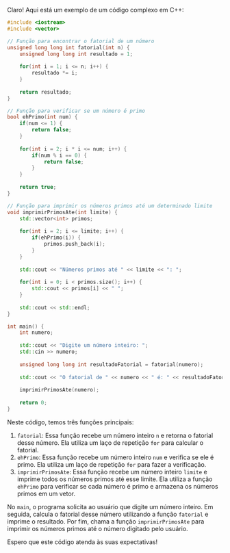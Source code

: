 Claro! Aqui está um exemplo de um código complexo em C++:

```cpp
#include <iostream>
#include <vector>

// Função para encontrar o fatorial de um número
unsigned long long int fatorial(int n) {
    unsigned long long int resultado = 1;
    
    for(int i = 1; i <= n; i++) {
        resultado *= i;
    }
    
    return resultado;
}

// Função para verificar se um número é primo
bool ehPrimo(int num) {
    if(num <= 1) {
        return false;
    }
    
    for(int i = 2; i * i <= num; i++) {
        if(num % i == 0) {
            return false;
        }
    }
    
    return true;
}

// Função para imprimir os números primos até um determinado limite
void imprimirPrimosAte(int limite) {
    std::vector<int> primos;
    
    for(int i = 2; i <= limite; i++) {
        if(ehPrimo(i)) {
            primos.push_back(i);
        }
    }
    
    std::cout << "Números primos até " << limite << ": ";
    
    for(int i = 0; i < primos.size(); i++) {
        std::cout << primos[i] << " ";
    }
    
    std::cout << std::endl;
}

int main() {
    int numero;
    
    std::cout << "Digite um número inteiro: ";
    std::cin >> numero;
    
    unsigned long long int resultadoFatorial = fatorial(numero);
    
    std::cout << "O fatorial de " << numero << " é: " << resultadoFatorial << std::endl;
    
    imprimirPrimosAte(numero);
    
    return 0;
}
```

Neste código, temos três funções principais:

1. `fatorial`: Essa função recebe um número inteiro `n` e retorna o fatorial desse número. Ela utiliza um laço de repetição `for` para calcular o fatorial.
2. `ehPrimo`: Essa função recebe um número inteiro `num` e verifica se ele é primo. Ela utiliza um laço de repetição `for` para fazer a verificação.
3. `imprimirPrimosAte`: Essa função recebe um número inteiro `limite` e imprime todos os números primos até esse limite. Ela utiliza a função `ehPrimo` para verificar se cada número é primo e armazena os números primos em um vetor.

No `main`, o programa solicita ao usuário que digite um número inteiro. Em seguida, calcula o fatorial desse número utilizando a função `fatorial` e imprime o resultado. Por fim, chama a função `imprimirPrimosAte` para imprimir os números primos até o número digitado pelo usuário.

Espero que este código atenda às suas expectativas!